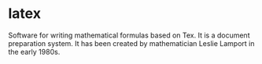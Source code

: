 # latex
Software for writing mathematical formulas based on Tex. 
It is a document preparation system. 
It has been created by mathematician Leslie Lamport in the early 1980s.  
